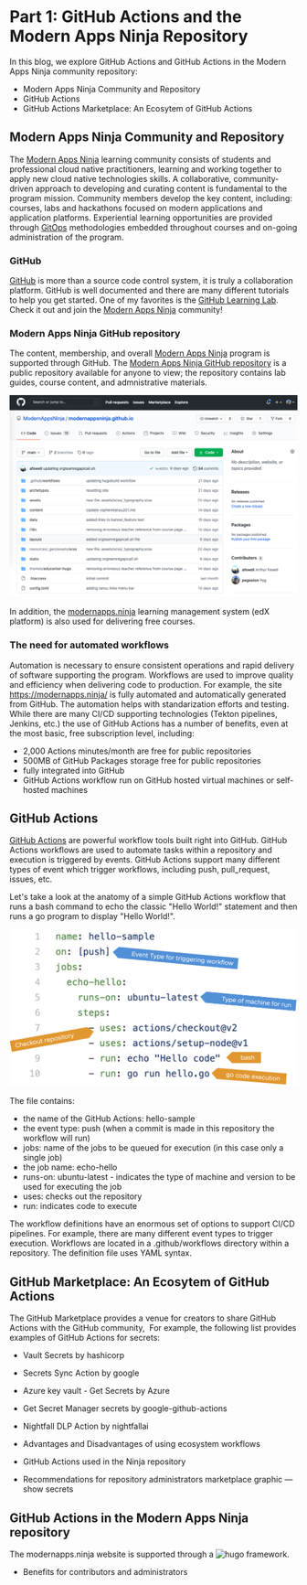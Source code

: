 # Part 1: GitHub Actions and the Modern Apps Ninja Repository
In this blog, we explore GitHub Actions and GitHub Actions in the Modern Apps Ninja community repository:
* Modern Apps Ninja Community and Repository
* GitHub Actions
* GitHub Actions Marketplace: An Ecosytem of GitHub Actions

## Modern Apps Ninja Community and Repository
The [Modern Apps Ninja](https:https://modernapps.ninja/) learning community consists of students and professional cloud native practitioners, learning and working together to apply new cloud native technologies skills. A collaborative, community-driven approach to developing and curating content is fundamental to the program mission.  Community members develop the key content, including: courses, labs and hackathons focused on modern applications and application platforms.  Experiential learning opportunities are provided through [GitOps](https://www.youtube.com/watch?v=r50tRQjisxw) methodologies embedded throughout courses and on-going administration of the program.

### GitHub 
[GitHub](https://github.com) is more than a source code control system, it is truly a collaboration platform. GitHub is well documented and there are many different tutorials to help you get started.  One of my favorites is the [GitHub Learning Lab](https://lab.github.com/). Check it out and join the [Modern Apps Ninja](https:https://modernapps.ninja/) community!

### Modern Apps Ninja GitHub repository
The content, membership, and overall [Modern Apps Ninja](https:https://modernapps.ninja/) program is supported through GitHub.  The [Modern Apps Ninja GitHub repository](https://github.com/ModernAppsNinja/modernappsninja.github.io) is a public repository available for anyone to view; the repository contains lab guides, course content, and admnistrative materials.

![Modern Apps Ninja Repository](../images/modernapps-top-level.png)

In addition, the [modernapps.ninja](https://lms.modernapps.ninja/) learning management system (edX platform) is also used for delivering free courses.

### The need for automated workflows
Automation is necessary to ensure consistent operations and rapid delivery of software supporting the program. Workflows are used to improve quality and efficiency when delivering code to production. For example, the site https://modernapps.ninja/ is fully automated and automatically generated from GitHub. The automation helps with standarization efforts and testing. While there are many CI/CD supporting technologies (Tekton pipelines, Jenkins, etc.) the use of GitHub Actions has a number of benefits, even at the most basic, free subscription level, including: 
* 2,000 Actions minutes/month are free for public repositories
* 500MB of GitHub Packages storage free for public repositories
* fully integrated into GitHub
* GitHub Actions workflow run on GitHub hosted virtual machines or self-hosted machines

## GitHub Actions
[GitHub Actions](https://docs.github.com/en/free-pro-team@latest/actions) are powerful workflow tools built right into GitHub. GitHub Actions workflows are used to automate tasks within a repository and execution is triggered by events. GitHub Actions support many different types of event which trigger workflows, including push, pull_request, issues, etc. 

Let's take a look at the anatomy of a simple GitHub Actions workflow that runs a bash command to echo the classic "Hello World!" statement and then runs a go program to display "Hello World!".

![hello-action.yml](../images/hello-action.png)

The file contains:
* the name of the GitHub Actions: hello-sample 
* the event type: push (when a commit is made in this repository the workflow will run)
* jobs: name of the jobs to be queued for execution (in this case only a single job)
* the job name: echo-hello
* runs-on: ubuntu-latest - indicates the type of machine and version to be used for executing the job
* uses: checks out the repository
* run: indicates code to execute

The workflow definitions have an enormous set of options to support CI/CD pipelines. For example, there are many different event types to trigger execution. Workflows are located in a .github/workflows directory within a repository. The definition file uses YAML syntax.

## GitHub Marketplace: An Ecosytem of GitHub Actions
The GitHub Marketplace provides a venue for creators to share GitHub Actions with the GitHub community, 
For example, the following list provides examples of GitHub Actions for secrets:
* Vault Secrets by hashicorp
* Secrets Sync Action by google
* Azure key vault - Get Secrets by Azure
* Get Secret Manager secrets by google-github-actions
* Nightfall DLP Action by nightfallai




* Advantages and Disadvantages of using ecosystem workflows
* GitHub Actions used in the Ninja repository
* Recommendations for repository administrators
marketplace graphic — show secrets


## GitHub Actions in the Modern Apps Ninja repository

The modernapps.ninja website is supported through a ![hugo](https://gohugo.io/) framework.



* Benefits for contributors and administrators

